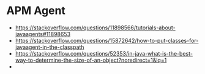 
# APM Agent


 * https://stackoverflow.com/questions/11898566/tutorials-about-javaagents#11898653
 * https://stackoverflow.com/questions/15872642/how-to-put-classes-for-javaagent-in-the-classpath
 * https://stackoverflow.com/questions/52353/in-java-what-is-the-best-way-to-determine-the-size-of-an-object?noredirect=1&lq=1
 * 
